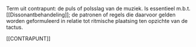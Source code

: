 Term uit contrapunt: de puls of polsslag van de muziek. Is essentieel m.b.t. [[Dissonantbehandeling]]; de patronen of regels die daarvoor gelden worden geformuleerd in relatie tot ritmische plaatsing ten opzichte van de tactus. 

[[CONTRAPUNT]]